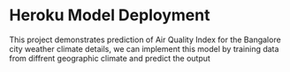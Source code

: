 # Heroku Model Deployment 

This project demonstrates prediction of Air Quality Index for the Bangalore city weather climate details, we can implement this model by training data from diffrent geographic climate and predict the output
